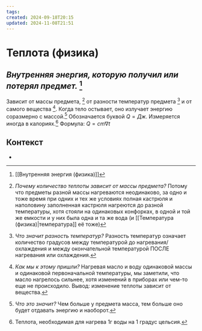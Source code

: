 ```yaml
---
tags: 
created: 2024-09-18T20:15
updated: 2024-11-08T21:51
---
```

# Теплота (физика)

## ***Внутренняя энергия, которую получил или потерял предмет.*** [^1]
Зависит от массы предмета, [^2] от разности температур предмета [^4] и от самого вещества [^5].
Когда тело остывает, оно излучает энергию соразмерно с массой.[^3]
Обозначается буквой $Q = Дж$.
Измеряется иногда в калориях.[^6]
Формула:
$Q=cm\nabla t$
## Контекст
- 

[^1]:  [[Внутренняя энергия (физика)]]
[^2]: *Почему количество теплоты зависит от массы предмета?*
Потому что предметы разной массы нагреваются неодинаково, за одно и тоже время при одних и тех же условиях полная кастрюля и наполовину заполненная кастрюля нагреются до разной температуры, хотя стояли на одинаковых конфорках, в одной и той же емкости и у них была одна и та же вода (и [[Температура (физика)|температура]] её тоже)
[^3]: *Что это значит?*
Чем больше у предмета масса, тем больше оно будет отдавать энергию и наоборот.
[^4]: *Что значит разность температур?*
Разность температур означает количество градусов между температурой до нагревания/охлаждения и между окончательной температурой ПОСЛЕ нагревания или охлаждения.
[^5]: *Как мы к этому пришли?*
Нагревая масло и воду одинаковой массы и одинаковой первоначальной температуры, мы заметили, что масло нагрелось сильнее, хотя изменений в приборах или чем-то еще не происходило. Вывод: изменение теплоты зависит от вещества.
[^6]: Теплота, необходимая для нагрева 1г воды на 1 градус цельсия.